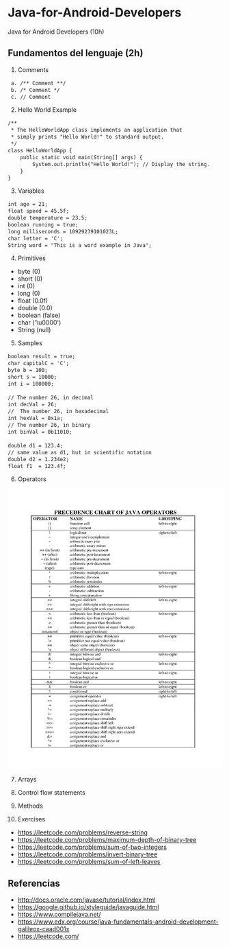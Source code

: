 # Java-for-Android-Developers
Java for Android Developers (10h)
 
## Fundamentos del lenguaje (2h)
 
 1. Comments
 
 ```
  a. /** Comment **/
  b. /* Comment */
  c. // Comment
 ```
 
 2. Hello World Example
 
 ```
 /** 
  * The HelloWorldApp class implements an application that
  * simply prints "Hello World!" to standard output.
  */
 class HelloWorldApp {
     public static void main(String[] args) {
         System.out.println("Hello World!"); // Display the string.
     }
 }
 ```
 
 3. Variables
 
 ```
 int age = 21;
 float speed = 45.5f;
 double temperature = 23.5;
 boolean running = true;
 long milliseconds = 10929239101023L;
 char letter = 'C';
 String word = "This is a word example in Java";
 ```
 
 4. Primitives
 
  * byte (0)
  * short (0)
  * int (0)
  * long (0)
  * float (0.0f)
  * double (0.0)
  * boolean (false)
  * char ('\u0000')
  * String (null)
  
 5. Samples

  ```
  boolean result = true;
  char capitalC = 'C';
  byte b = 100;
  short s = 10000;
  int i = 100000;

  // The number 26, in decimal
  int decVal = 26;
  //  The number 26, in hexadecimal
  int hexVal = 0x1a;
  // The number 26, in binary
  int binVal = 0b11010;

  double d1 = 123.4;
  // same value as d1, but in scientific notation
  double d2 = 1.234e2;
  float f1  = 123.4f;
  ```
  
 6. Operators
 
 <img src = "https://github.com/BelatrixTraining/Java-for-Android-Developers/blob/Lesson1/images/java-operators.png" />
  
 7. Arrays
  
 8. Control flow statements
  
 9. Methods
  
 10. Exercises

 - https://leetcode.com/problems/reverse-string
 - https://leetcode.com/problems/maximum-depth-of-binary-tree
 - https://leetcode.com/problems/sum-of-two-integers
 - https://leetcode.com/problems/invert-binary-tree
 - https://leetcode.com/problems/sum-of-left-leaves

 
## Referencias 

 - http://docs.oracle.com/javase/tutorial/index.html
 - https://google.github.io/styleguide/javaguide.html
 - https://www.compilejava.net/
 - https://www.edx.org/course/java-fundamentals-android-development-galileox-caad001x
 - https://leetcode.com/
